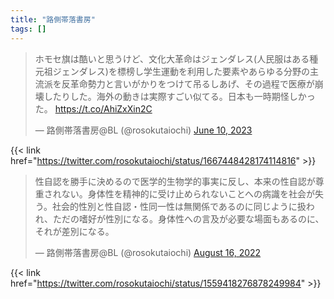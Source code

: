 ```yaml
---
title: "路側帯落書房"
tags: []
---
```


<blockquote class="twitter-tweet"><p lang="ja" dir="ltr">ホモセ旗は酷いと思うけど、文化大革命はジェンダレス(人民服はある種元祖ジェンダレス)を標榜し学生運動を利用した要素やあらゆる分野の主流派を反革命勢力と言いがかりをつけて吊るしあげ、その過程で医療が崩壊したりした。海外の動きは実際すごい似てる。日本も一時期怪しかった。 <a href="https://t.co/AhiZxXin2C">https://t.co/AhiZxXin2C</a></p>&mdash; 路側帯落書房@BL (@rosokutaiochi) <a href="https://twitter.com/rosokutaiochi/status/1667448428174114816?ref_src=twsrc%5Etfw">June 10, 2023</a></blockquote> <script async src="https://platform.twitter.com/widgets.js" charset="utf-8"></script> 

{{< link href="https://twitter.com/rosokutaiochi/status/1667448428174114816" >}}

<blockquote class="twitter-tweet"><p lang="ja" dir="ltr">性自認を勝手に決めるので医学的生物学的事実に反し、本来の性自認が尊重されない。身体性を精神的に受け止められないことへの病識を社会が失う。社会的性別と性自認・性同一性は無関係であるのに同じように扱われ、ただの嗜好が性別になる。身体性への言及が必要な場面もあるのに、それが差別になる。</p>&mdash; 路側帯落書房@BL (@rosokutaiochi) <a href="https://twitter.com/rosokutaiochi/status/1559418276878249984?ref_src=twsrc%5Etfw">August 16, 2022</a></blockquote> <script async src="https://platform.twitter.com/widgets.js" charset="utf-8"></script>

{{< link href="https://twitter.com/rosokutaiochi/status/1559418276878249984" >}}
